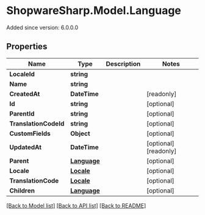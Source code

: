 # ShopwareSharp.Model.Language
Added since version: 6.0.0.0

## Properties

Name | Type | Description | Notes
------------ | ------------- | ------------- | -------------
**LocaleId** | **string** |  | 
**Name** | **string** |  | 
**CreatedAt** | **DateTime** |  | [readonly] 
**Id** | **string** |  | [optional] 
**ParentId** | **string** |  | [optional] 
**TranslationCodeId** | **string** |  | [optional] 
**CustomFields** | **Object** |  | [optional] 
**UpdatedAt** | **DateTime** |  | [optional] [readonly] 
**Parent** | [**Language**](Language.md) |  | [optional] 
**Locale** | [**Locale**](Locale.md) |  | [optional] 
**TranslationCode** | [**Locale**](Locale.md) |  | [optional] 
**Children** | [**Language**](Language.md) |  | [optional] 

[[Back to Model list]](../../README.md#documentation-for-models) [[Back to API list]](../../README.md#documentation-for-api-endpoints) [[Back to README]](../../README.md)

